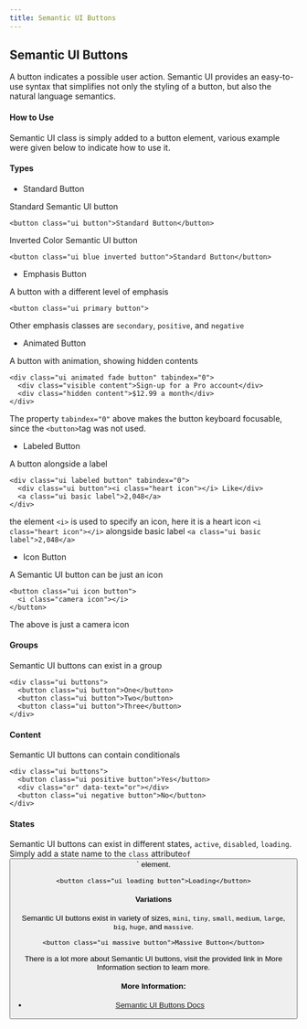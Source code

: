 ```yaml
---
title: Semantic UI Buttons
---
```

## Semantic UI Buttons

A button indicates a possible user action. Semantic UI provides an easy-to-use syntax that simplifies not only the styling of a button, but also the natural language semantics.

#### How to Use

Semantic UI class is simply added to a button element, various example were given below to indicate how to use it.

#### Types

* Standard Button

Standard Semantic UI button
```
<button class="ui button">Standard Button</button>
```
Inverted Color Semantic UI button
```
<button class="ui blue inverted button">Standard Button</button>
```
* Emphasis Button

A button with a different level of emphasis
```
<button class="ui primary button">
```
Other emphasis classes are `secondary`, `positive`, and `negative`

* Animated Button

A button with animation, showing hidden contents
```
<div class="ui animated fade button" tabindex="0">
  <div class="visible content">Sign-up for a Pro account</div>
  <div class="hidden content">$12.99 a month</div>
</div>
```
The property `tabindex="0"` above makes the button keyboard focusable, since the `<button>`tag was not used.

* Labeled Button

A button alongside a label
```
<div class="ui labeled button" tabindex="0">
  <div class="ui button"><i class="heart icon"></i> Like</div>
  <a class="ui basic label">2,048</a>
</div>
```
the element `<i>` is used to specify an icon, here it is a heart icon `<i class="heart icon"></i>` alongside basic label `<a class="ui basic label">2,048</a>`

* Icon Button

A Semantic UI button can be just an icon
```
<button class="ui icon button">
  <i class="camera icon"></i>
</button>
```
The above is just a camera icon

#### Groups

Semantic UI buttons can exist in a group
```
<div class="ui buttons">
  <button class="ui button">One</button>
  <button class="ui button">Two</button>
  <button class="ui button">Three</button>
</div>
```

#### Content

Semantic UI buttons can contain conditionals
```
<div class="ui buttons">
  <button class="ui positive button">Yes</button>
  <div class="or" data-text="or"></div>
  <button class="ui negative button">No</button>
</div>
```

#### States

Semantic UI buttons can exist in different states, `active`, `disabled`, `loading`. Simply add a state name to the `class` attribute` of `<button>` element.
```
<button class="ui loading button">Loading</button>
```

#### Variations

Semantic UI buttons exist in variety of sizes, `mini`, `tiny`, `small`, `medium`, `large`, `big`, `huge`, and `massive`.
```
<button class="ui massive button">Massive Button</button>
```

There is a lot more about Semantic UI buttons, visit the provided link in More Information section to learn more.


#### More Information:
* [Semantic UI Buttons Docs](https://semantic-ui.com/elements/button.html)
